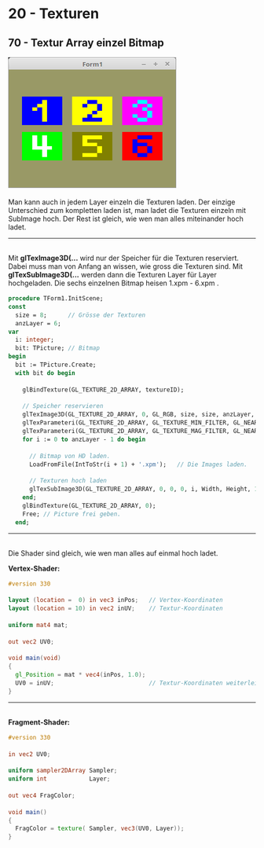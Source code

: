 # 20 - Texturen
## 70 - Textur Array einzel Bitmap

<img src="image.png" alt="Selfhtml"><br><br>
Man kann auch in jedem Layer einzeln die Texturen laden.
Der einzige Unterschied zum kompletten laden ist, man ladet die Texturen einzeln mit SubImage hoch.
Der Rest ist gleich, wie wen man alles miteinander hoch ladet.
<hr><br>
Mit <b>glTexImage3D(...</b> wird nur der Speicher für die Texturen reserviert. Dabei muss man von Anfang an wissen, wie gross die Texturen sind.
Mit <b>glTexSubImage3D(...</b> werden dann die Texturen Layer für Layer hochgeladen.
Die sechs einzelnen Bitmap heisen 1.xpm - 6.xpm .

```pascal
procedure TForm1.InitScene;
const
  size = 8;      // Grösse der Texturen
  anzLayer = 6;
var
  i: integer;
  bit: TPicture; // Bitmap
begin
  bit := TPicture.Create;
  with bit do begin

    glBindTexture(GL_TEXTURE_2D_ARRAY, textureID);

    // Speicher reservieren
    glTexImage3D(GL_TEXTURE_2D_ARRAY, 0, GL_RGB, size, size, anzLayer, 0, GL_BGR, GL_UNSIGNED_BYTE, nil);
    glTexParameteri(GL_TEXTURE_2D_ARRAY, GL_TEXTURE_MIN_FILTER, GL_NEAREST);
    glTexParameteri(GL_TEXTURE_2D_ARRAY, GL_TEXTURE_MAG_FILTER, GL_NEAREST);
    for i := 0 to anzLayer - 1 do begin

      // Bitmap von HD laden.
      LoadFromFile(IntToStr(i + 1) + '.xpm');   // Die Images laden.

      // Texturen hoch laden
      glTexSubImage3D(GL_TEXTURE_2D_ARRAY, 0, 0, 0, i, Width, Height, 1, GL_BGR, GL_UNSIGNED_BYTE, Bitmap.RawImage.Data);
    end;
    glBindTexture(GL_TEXTURE_2D_ARRAY, 0);
    Free; // Picture frei geben.
  end;
```

<hr><br>
Die Shader sind gleich, wie wen man alles auf einmal hoch ladet.

<b>Vertex-Shader:</b>

```glsl
#version 330

layout (location =  0) in vec3 inPos;   // Vertex-Koordinaten
layout (location = 10) in vec2 inUV;    // Textur-Koordinaten

uniform mat4 mat;

out vec2 UV0;

void main(void)
{
  gl_Position = mat * vec4(inPos, 1.0);
  UV0 = inUV;                           // Textur-Koordinaten weiterleiten.
}

```

<hr><br>
<b>Fragment-Shader:</b>

```glsl
#version 330

in vec2 UV0;

uniform sampler2DArray Sampler;
uniform int            Layer;

out vec4 FragColor;

void main()
{
  FragColor = texture( Sampler, vec3(UV0, Layer));
}

```


